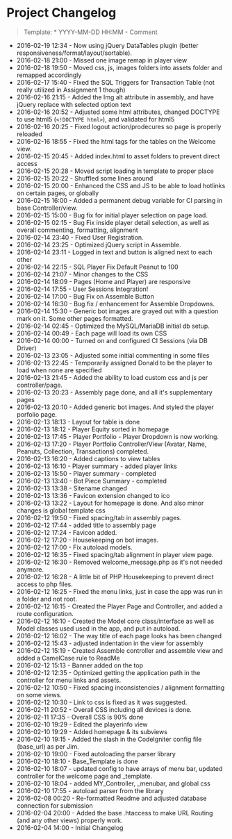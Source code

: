 # Project Changelog
>Template: * YYYY-MM-DD HH:MM - Comment

* 2016-02-19 12:34 - Now using jQuery DataTables plugin (better responsiveness/format/layout/sortable).
* 2016-02-18 21:00 - Missed one image remap in player view
* 2016-02-18 19:50 - Moved css, js, images folders into assets folder and remapped accordingly
* 2016-02-17 15:40 - Fixed the SQL Triggers for Transaction Table (not really utilized in Assignment 1 though)
* 2016-02-16 21:15 - Added the Img alt attribute in assembly, and have jQuery replace with selected option text
* 2016-02-16 20:52 - Adjusted some html attributes, changed DOCTYPE to use html5 (`<!DOCTYPE html>`), and validated for html5
* 2016-02-16 20:25 - Fixed logout action/prodecures so page is properly reloaded
* 2016-02-16 18:55 - Fixed the html tags for the tables on the Welcome view.
* 2016-02-15 20:45 - Added index.html to asset folders to prevent direct access
* 2016-02-15 20:28 - Moved script loading in template to proper place
* 2016-02-15 20:22 - Shuffled some lines around
* 2016-02-15 20:00 - Enhanced the CSS and JS to be able to load hotlinks on certain pages, or globally
* 2016-02-15 16:00 - Added a permanent debug variable for CI parsing in base Controller/view.
* 2016-02-15 15:00 - Bug fix for initial player selection on page load.
* 2016-02-15 02:15 - Bug Fix inside player detail selection, as well as overall commenting, formatting, alignment
* 2016-02-14 23:40 - Fixed User Registration.
* 2016-02-14 23:25 - Optimized jQuery script in Assemble.
* 2016-02-14 23:11 - Logged in text and button is aligned next to each other
* 2016-02-14 22:15 - SQL Player Fix Default Peanut to 100
* 2016-02-14 21:07 - Minor changes to the CSS
* 2016-02-14 18:09 - Pages (Home and Player) are responsive
* 2016-02-14 17:55 - User Sessions Integration!
* 2016-02-14 17:00 - Bug Fix on Assemble Button
* 2016-02-14 16:30 - Bug fix / enhancement for Assemble Dropdowns.
* 2016-02-14 15:30 - Generic bot images are grayed out with a question mark on it. Some other pages formatted.
* 2016-02-14 02:45 - Optimized the MySQL/MariaDB initial db setup.
* 2016-02-14 00:49 - Each page will load its own CSS
* 2016-02-14 00:00 - Turned on and configured CI Sessions (via DB Driver)
* 2016-02-13 23:05 - Adjusted some initial commenting in some files
* 2016-02-13 22:45 - Temporarily assigned Donald to be the player to load when none are specified
* 2016-02-13 21:45 - Added the ability to load custom css and js per controller/page.
* 2016-02-13 20:23 - Assembly page done, and all it's supplementary pages
* 2016-02-13 20:10 - Added generic bot images. And styled the player porfolio page.
* 2016-02-13 18:13 - Layout for table is done
* 2016-02-13 18:12 - Player Equity sorted in homepage
* 2016-02-13 17:45 - Player Portfolio - Player Dropdown is now working.
* 2016-02-13 17:20 - Player Portfolio Controller/View (Avatar, Name, Peanuts, Collection, Transactions) completed.
* 2016-02-13 16:20 - Added captions to view tables
* 2016-02-13 16:10 - Player summary - added player links
* 2016-02-13 15:50 - Player summary - completed
* 2016-02-13 13:40 - Bot Piece Summary - completed
* 2016-02-13 13:38 - Sitename changed
* 2016-02-13 13:36 - Favicon extension changed to ico
* 2016-02-13 13:22 - Layout for homepage is done. And also minor changes is global template css
* 2016-02-12 19:50 - Fixed spacing/tab in assembly pages.
* 2016-02-12 17:44 - added title to assembly page
* 2016-02-12 17:24 - Favicon added.
* 2016-02-12 17:20 - Housekeeping on bot images.
* 2016-02-12 17:00 - Fix autoload models.
* 2016-02-12 16:35 - Fixed spacing/tab alignment in player view page.
* 2016-02-12 16:30 - Removed welcome_message.php as it's not needed anymore.
* 2016-02-12 16:28 - A little bit of PHP Housekeeping to prevent direct access to php files.
* 2016-02-12 16:25 - Fixed the menu links, just in case the app was run in a folder and not root.
* 2016-02-12 16:15 - Created the Player Page and Controller, and added a route configuration.
* 2016-02-12 16:10 - Created the Model core class/interface as well as Model classes used used in the app, and put in autoload.
* 2016-02-12 16:02 - The way title of each page looks has been changed
* 2016-02-12 15:43 - adjusted indentation in the view for assembly 
* 2016-02-12 15:19 - Created Assemble controller and assemble view and added a CamelCase rule to ReadMe
* 2016-02-12 15:13 - Banner added on the top
* 2016-02-12 12:35 - Optimized getting the application path in the controller for menu links and assets.
* 2016-02-12 10:50 - Fixed spacing inconsistencies / alignment formatting on some views.
* 2016-02-12 10:30 - Link to css is fixed as it was suggested.
* 2016-02-11 20:52 - Overall CSS including all devices is done.
* 2016-02-11 17:35 - Overall CSS is 90% done
* 2016-02-10 19:29 - Edited the playerinfo view
* 2016-02-10 19:29 - Added homepage & its subviews
* 2016-02-10 19:15 - Added the slash in the CodeIgniter config file (base\_url) as per Jim.
* 2016-02-10 19:00 - Fixed autoloading the parser library
* 2016-02-10 18:10 - Base\_Template is done
* 2016-02-10 18:07 - updated config to have arrays of menu bar, updated controller for the welcome page and \_template.
* 2016-02-10 18:04 - added MY\_Controller, \_menubar, and global css
* 2016-02-10 17:55 - autoload parser from the library
* 2016-02-08 00:20 - Re-formatted Readme and adjusted database connection for submission
* 2016-02-04 20:00 - Added the base .htaccess to make URL Routing (and any other views) properly work.
* 2016-02-04 14:00 - Initial Changelog
